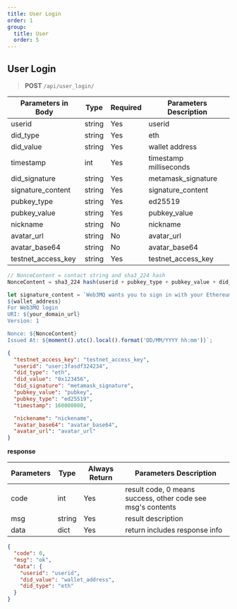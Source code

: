 ```yaml
---
title: User Login
order: 1
group:
  title: User
  order: 5
---
```


## User Login

> **POST** `/api/user_login/`

| Parameters in Body | Type   | Required | Parameters Description |
| ------------------ | ------ | -------- | ---------------------- |
| userid             | string | Yes      | userid                 |
| did_type           | string | Yes      | eth                    |
| did_value          | string | Yes      | wallet address         |
| timestamp          | int    | Yes      | timestamp milliseconds |
| did_signature      | string | Yes      | metamask_signature     |
| signature_content  | string | Yes      | signature_content      |
| pubkey_type        | string | Yes      | ed25519                |
| pubkey_value       | string | Yes      | pubkey_value           |
| nickname           | string | No       | nickname               |
| avatar_url         | string | No       | avatar_url             |
| avatar_base64      | string | No       | avatar_base64          |
| testnet_access_key | string | Yes | testnet_access_key |

```js
// NonceContent = contact string and sha3_224 hash
NonceContent = sha3_224 hash(userid + pubkey_type + pubkey_value + did_type + did_value +  timestamp)

let signature_content = `Web3MQ wants you to sign in with your Ethereum account:
${wallet_address}
For Web3MQ login
URI: ${your_domain_url}
Version: 1

Nonce: ${NonceContent}
Issued At: ${moment().utc().local().format('DD/MM/YYYY hh:mm')}`;
```

```json
{
  "testnet_access_key": "testnet_access_key",
  "userid": "user:3fasdf324234",
  "did_type": "eth",
  "did_value": "0x123456",
  "did_signature": "metamask_signature",
  "pubkey_value": "pubkey",
  "pubkey_type": "ed25519",
  "timestamp": 160000000,

  "nickename": "nickename",
  "avatar_base64": "avatar_base64",
  "avatar_url": "avatar_url"
}
```

**response**

| Parameters | Type   | Always Return | Parameters Description                                      |
| ---------- | ------ | ------------- | ----------------------------------------------------------- |
| code       | int    | Yes           | result code, 0 means success, other code see msg's contents |
| msg        | string | Yes           | result description                                          |
| data       | dict   | Yes           | return includes response info                               |

```json
{
  "code": 0,
  "msg": "ok",
  "data": {
    "userid": "userid",
    "did_value": "wallet_address",
    "did_type": "eth"
  }
}
```
